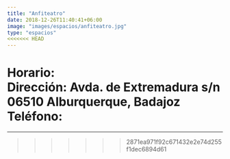 ```yaml
---
title: "Anfiteatro"
date: 2018-12-26T11:40:41+06:00
image: "images/espacios/anfiteatro.jpg"
type: "espacios"
<<<<<<< HEAD
---
```


<b>Horario:</b>
<br>
<b>Dirección:</b> Avda. de Extremadura s/n 06510 Alburquerque, Badajoz
<br>
<b>Teléfono:</b> 
=======
---
>>>>>>> 2871ea971f92c671432e2e74d255f1dec6894d61
